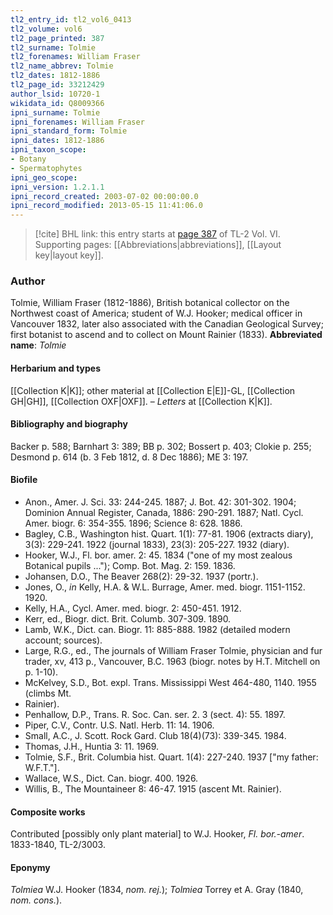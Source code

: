 ```yaml
---
tl2_entry_id: tl2_vol6_0413
tl2_volume: vol6
tl2_page_printed: 387
tl2_surname: Tolmie
tl2_forenames: William Fraser
tl2_name_abbrev: Tolmie
tl2_dates: 1812-1886
tl2_page_id: 33212429
author_lsid: 10720-1
wikidata_id: Q8009366
ipni_surname: Tolmie
ipni_forenames: William Fraser
ipni_standard_form: Tolmie
ipni_dates: 1812-1886
ipni_taxon_scope: 
- Botany
- Spermatophytes
ipni_geo_scope: 
ipni_version: 1.2.1.1
ipni_record_created: 2003-07-02 00:00:00.0
ipni_record_modified: 2013-05-15 11:41:06.0
---
```



> [!cite] BHL link: this entry starts at [page 387](https://www.biodiversitylibrary.org/page/33212429) of TL-2 Vol. VI.
> Supporting pages: [[Abbreviations|abbreviations]], [[Layout key|layout key]].

### Author

Tolmie, William Fraser (1812-1886), British botanical collector on the Northwest coast of America; student of W.J. Hooker; medical officer in Vancouver 1832, later also associated with the Canadian Geological Survey; first botanist to ascend and to collect on Mount Rainier (1833). 
**Abbreviated name**: *Tolmie*

#### Herbarium and types

[[Collection K|K]]; other material at [[Collection E|E]]-GL, [[Collection GH|GH]], [[Collection OXF|OXF]]. – *Letters* at [[Collection K|K]].

#### Bibliography and biography

Backer p. 588; Barnhart 3: 389; BB p. 302; Bossert p. 403; Clokie p. 255; Desmond p. 614 (b. 3 Feb 1812, d. 8 Dec 1886); ME 3: 197.

#### Biofile

- Anon., Amer. J. Sci. 33: 244-245. 1887; J. Bot. 42: 301-302. 1904; Dominion Annual Register, Canada, 1886: 290-291. 1887; Natl. Cycl. Amer. biogr. 6: 354-355. 1896; Science 8: 628. 1886.
- Bagley, C.B., Washington hist. Quart. 1(1): 77-81. 1906 (extracts diary), 3(3): 229-241. 1922 (journal 1833), 23(3): 205-227. 1932 (diary).
- Hooker, W.J., Fl. bor. amer. 2: 45. 1834 ("one of my most zealous Botanical pupils ..."); Comp. Bot. Mag. 2: 159. 1836.
- Johansen, D.O., The Beaver 268(2): 29-32. 1937 (portr.).
- Jones, O., *in* Kelly, H.A. & W.L. Burrage, Amer. med. biogr. 1151-1152. 1920.
- Kelly, H.A., Cycl. Amer. med. biogr. 2: 450-451. 1912.
- Kerr, ed., Biogr. dict. Brit. Columb. 307-309. 1890.
- Lamb, W.K., Dict. can. Biogr. 11: 885-888. 1982 (detailed modern account; sources).
- Large, R.G., ed., The journals of William Fraser Tolmie, physician and fur trader, xv, 413 p., Vancouver, B.C. 1963 (biogr. notes by H.T. Mitchell on p. 1-10).
- McKelvey, S.D., Bot. expl. Trans. Mississippi West 464-480, 1140. 1955 (climbs Mt.
- Rainier).
- Penhallow, D.P., Trans. R. Soc. Can. ser. 2. 3 (sect. 4): 55. 1897.
- Piper, C.V., Contr. U.S. Natl. Herb. 11: 14. 1906.
- Small, A.C., J. Scott. Rock Gard. Club 18(4)(73): 339-345. 1984.
- Thomas, J.H., Huntia 3: 11. 1969.
- Tolmie, S.F., Brit. Columbia hist. Quart. 1(4): 227-240. 1937 \["my father: W.F.T."\].
- Wallace, W.S., Dict. Can. biogr. 400. 1926.
- Willis, B., The Mountaineer 8: 46-47. 1915 (ascent Mt. Rainier).

#### Composite works

Contributed \[possibly only plant material\] to W.J. Hooker, *Fl. bor.-amer*. 1833-1840, TL-2/3003.

#### Eponymy

*Tolmiea* W.J. Hooker (1834, *nom. rej.*); *Tolmiea* Torrey et A. Gray (1840, *nom. cons.*).

